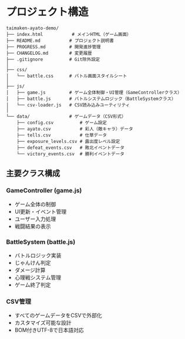 # プロジェクト構造

```
taimaken-ayato-demo/
├── index.html           # メインHTML（ゲーム画面）
├── README.md           # プロジェクト説明書
├── PROGRESS.md         # 開発進捗管理
├── CHANGELOG.md        # 変更履歴
├── .gitignore          # Git除外設定
│
├── css/
│   └── battle.css      # バトル画面スタイルシート
│
├── js/
│   ├── game.js         # ゲーム全体制御・UI管理（GameControllerクラス）
│   ├── battle.js       # バトルシステムロジック（BattleSystemクラス）
│   └── csv-loader.js   # CSV読み込みユーティリティ
│
└── data/               # ゲームデータ（CSV形式）
    ├── config.csv          # ゲーム設定
    ├── ayato.csv           # 彩人（敵キャラ）データ
    ├── tells.csv           # 仕草データ
    ├── exposure_levels.csv # 露出度レベル設定
    ├── defeat_events.csv   # 敗北イベントデータ
    └── victory_events.csv  # 勝利イベントデータ
```

## 主要クラス構成

### GameController (game.js)
- ゲーム全体の制御
- UI更新・イベント管理
- ユーザー入力処理
- 戦闘結果の表示

### BattleSystem (battle.js)
- バトルロジック実装
- じゃんけん判定
- ダメージ計算
- 心理戦システム管理
- ゲーム終了判定

### CSV管理
- すべてのゲームデータをCSVで外部化
- カスタマイズ可能な設計
- BOM付きUTF-8で日本語対応